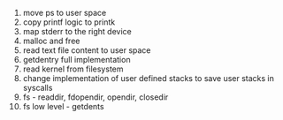 1. move ps to user space
2. copy printf logic to printk
3. map stderr to the right device
4. malloc and free
5. read text file content to user space
6. getdentry full implementation
7. read kernel from filesystem
8. change implementation of user defined stacks to save user stacks in syscalls
9. fs - readdir, fdopendir, opendir, closedir
10. fs low level - getdents